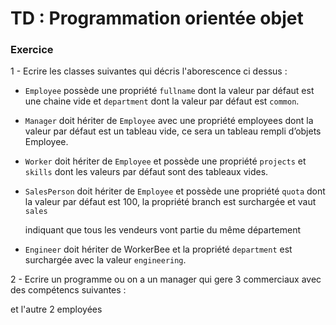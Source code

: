 # TD : Programmation orientée objet

### Exercice

1 - Ecrire les classes suivantes qui décris l'aborescence ci dessus : 

- `Employee` possède une propriété `fullname` dont la valeur par défaut est une chaine vide et `department` dont la valeur par défaut est `common`.

- `Manager` doit hériter de `Employee` avec une propriété employees dont la valeur par défaut est un tableau vide, ce sera un tableau rempli d’objets Employee.

- `Worker` doit hériter de `Employee` et possède une propriété `projects` et `skills` dont les valeurs par défaut sont des tableaux vides.

- `SalesPerson` doit hériter de `Employee` et possède une propriété `quota` dont la valeur par défaut est 100, la propriété branch est surchargée et vaut `sales`

   indiquant que tous les vendeurs vont partie du même département

- `Engineer` doit hériter de WorkerBee et la propriété `department` est surchargée avec la valeur `engineering`.


2 - Ecrire un programme ou on a un manager qui gere 3 commerciaux  avec des compétencs suivantes : 


et l'autre 2 employées
